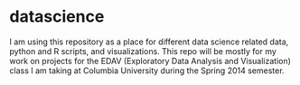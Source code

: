 datascience
===========
I am using this repository as a place for different data science related data, python and R scripts, and visualizations.
This repo will be mostly for my work on projects for the EDAV (Exploratory Data Analysis and Visualization) class
I am taking at Columbia University during the Spring 2014 semester.
